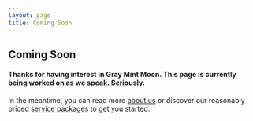 ```yaml
---
layout: page
title: Coming Soon
---
```

<div class="text_center">
	<h2 class="text_charcoal">Coming Soon</h2>
	<h4>Thanks for having interest in Gray Mint Moon. This page is currently being worked on as we speak. Seriously.</h4>
	<p>In the meantime, you can read more <a href="/about">about us</a> or discover our reasonably priced <a href="/services">service packages</a> to get you started.</p>
</div>